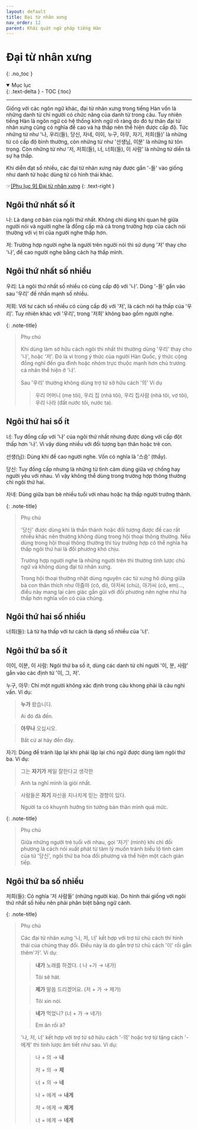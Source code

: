 ```yaml
---
layout: default
title: Đại từ nhân xưng
nav_order: 12
parent: Khái quát ngữ pháp tiếng Hàn
---
```


# Đại từ nhân xưng
{: .no_toc }

<details open markdown="block">
  <summary>
    Mục lục
  </summary>
  {: .text-delta }
- TOC
{:toc}
</details>

---

Giống với các ngôn ngữ khác, đại từ nhân xưng trong tiếng Hàn vốn là những danh từ chỉ người có chức năng của danh từ trong câu. Tuy nhiên tiếng Hàn là ngôn ngữ có hệ thống kính ngữ rõ ràng do đó tự thân đại từ nhân xưng cũng có nghĩa đề cao và hạ thấp nên thể hiện được cấp độ. Tức những từ như '나, 우리(들), 당신, 자네, 이이, 누구, 아무, 자기, 저희(들)' là những từ có cấp độ bình thường, còn những từ như '선생님, 이분' là những từ tôn trọng. Còn những từ như '저, 저희(들), 너, 너희(들), 이 사람' là những từ diễn tả sự hạ thấp.

Khi diễn đạt số nhiều, các đại từ nhân xưng này được gắn '-들' vào giống như danh từ hoặc dùng từ có hình thái khác.

☞[\[Phụ lục 9\] Đại từ nhân xưng](/ngu-phap-tieng-han/docs/phu-luc/phu-luc-9-dai-tu-nhan-xung/)
{: .text-right }

## Ngôi thứ nhất số ít

나: Là dạng cơ bản của ngôi thứ nhất. Không chỉ dùng khi quan hệ giữa người nói và người nghe là đồng cấp mà cả trong trường hợp của cách nói thường với vị trí của người nghe thấp hơn.

저: Trường hợp người nghe là người trên người nói thì sử dụng '저' thay cho '나', đề cao người nghe bằng cách hạ thấp mình.

## Ngôi thứ nhất số nhiều

우리: Là ngôi thứ nhất số nhiều có cùng cấp độ với '나'. Dùng '-들' gắn vào sau '우리' đề nhấn mạnh số nhiều.

저희: Với tư cách số nhiều có cùng cấp độ với '저', là cách nói hạ thấp của '우리'. Tuy nhiên khác với '우리', trong '저희' không bao gồm người nghe.

{: .note-title}
> Phụ chú
>
> Khi dùng làm sở hữu cách ngôi thì nhất thì thường dùng '우리' thay cho '나', hoặc '저'. Đó là vì trong ý thức của người Hàn Quốc, ý thức cộng đồng nghĩ đến gia đình hoặc nhóm trực thuộc mạnh hơn chủ trương cá nhân thể hiện ở '나'.
>
> Sau '우리' thường không dùng trợ từ sở hữu cách '의' Ví dụ
>> 우리 어머니 (mẹ tôi), 우리 집 (nhà tôi), 우리 집사람 (nhà tôi, vợ tôi), 우리 나라 (đất nước tôi, nước ta).

## Ngôi thứ hai số ít

너: Tuy đồng cấp với '나' của ngôi thứ nhất nhưng được dùng với cấp đột thấp hơn '나'. Vì vậy dùng nhiều với đối tượng bạn thân hoặc trẻ con.

선생(님): Dùng khi đề cao người nghe. Vốn có nghĩa là '스승' (thầy).

당신: Tuy đồng cấp nhưng là những từ tình cảm dùng giữa vợ chồng hay người yêu với nhau. Vì vậy không thể dùng trong trường hợp thông thường chỉ ngôi thứ hai.

자네: Dùng giữa bạn bè nhiều tuổi với nhau hoặc hạ thấp người trưởng thành.

{: .note-title}
> Phụ chú
>
> '당신' được dùng khi là thần thánh hoặc đối tượng được đề cao rất nhiều khác nên thường không dùng trong hội thoại thông thường. Nếu dùng trong hội thoại thông thường thì tùy trường hợp có thể nghĩa hạ thấp ngôi thứ hai là đối phương khó chịu.
>
> Trường hợp người nghe là những người trên thì thường tỉnh lược chủ ngữ và không dùng đại từ nhân xưng.
>
> Trong hội thoại thường nhật dùng nguyên các từ xưng hô dùng giữa bà con thân thích như 아줌마 (cô, dì), 아저씨 (chú), 아가씨 (cô, em)..., điều này mang lại cảm giác gần gũi với đối phương nên nghe như hạ thấp hơn nghĩa vốn có của chúng.

## Ngôi thứ hai số nhiều

너희(들): Là từ hạ thấp với tư cách là dạng số nhiều của '너'.

## Ngôi thứ ba số ít

이이, 이분, 이 사람: Ngôi thứ ba số ít, dùng các danh từ chỉ người '이, 분, 사람' gắn vào các định từ '이, 그, 저'.

누구, 아무: Chỉ một người không xác định trong câu khong phải là câu nghi vấn. Ví dụ:

> **누가** 왔습니다.
>
> Ai đó đã đến.

> **아무나** 오십시오.
>
> Bất cứ ai hãy đến đây.

자기: Dùng để tránh lặp lại khi phải lặp lại chủ ngữ được dùng làm ngôi thứ ba. Ví dụ:

> 그는 **자기가** 제일 잘한다고 생각한
>
> Anh ta nghĩ mình là giỏi nhất.

> 사람들은 **자기**  자신을 지나치게 믿는 경향이 있다.
>
> Người ta có khuynh hướng tin tưởng bản thân mình quá mức.

{: .note-title}
> Phụ chú
>
> Giữa những người trẻ tuổi với nhau, gọi '자기' (mình) khi chỉ đối phương là cách nói xuất phát từ tâm lý muốn tránh biểu lộ tình cảm của từ '당신', ngôi thứ ba hóa đối phương và thể hiện một cách gián tiếp.

## Ngôi thứ ba số nhiều

저희(들): Có nghĩa '저 사람들' (những người kia). Do hình thái giống với ngôi thứ nhất số hiều nên phải phân biệt bằng ngữ cảnh.

{: .note-title}
> Phụ chú
>
> Các đại từ nhân xưng '나, 저, 너' kết hợp với trợ từ chủ cách thì hình thái của chúng thay đổi. Điều này là do gắn trợ từ chủ cách '이' rồi gắn thêm'가'. Ví dụ:
>> **내가** 노래를 하겠다. ( 나 +가 → 내가)
>>
>> Tôi sẽ hát.
>
>> **제가** 말씀 드리겠어요. (저 + 가 → 제가)
>>
>> Tôi xin nói.
>
>> **네가** 먹었니? (너 + 가 → 네가)
>>
>> Em ăn rồi à?
>
> '나, 저, 너' kết hợp với trợ từ sở hữu cách '-의' hoặc trợ từ tặng cách '-에게' thì tỉnh lược âm tiết như sau. Ví dụ:
>> 나 + 의 → **내**
>>
>> 저 + 의 → **제**
>>
>> 너 + 의 → **네**
>>
>> 나 + 에게 → **내게**
>>
>> 저 + 에게 → **제게**
>>
>> 너 + 에게 → **네게**
